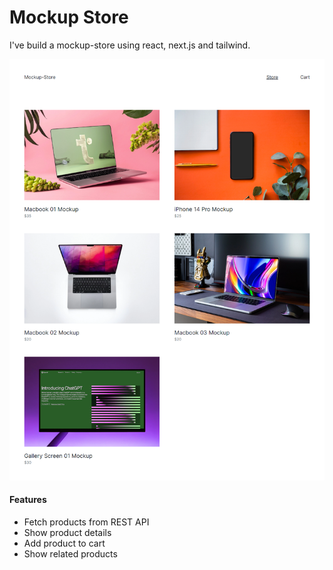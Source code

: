 # Mockup Store

I've build a mockup-store using react, next.js and tailwind.

![Alt text](/public/Mockup-Store.png)

#### Features

- Fetch products from REST API
- Show product details
- Add product to cart
- Show related products
